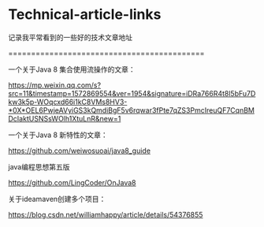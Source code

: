 # Technical-article-links
记录我平常看到的一些好的技术文章地址

===========================================

一个关于Java 8 集合使用流操作的文章：

https://mp.weixin.qq.com/s?src=11&timestamp=1572869554&ver=1954&signature=iDRa766R4t8l5bFu7Dkw3k5p-WOqcxd66i1kC8VMs8HV3-*0X*OEL6PwjeAVyiGS3kQmdiBgF5v6rqwar3fPte7qZS3PmcIreuQF7CqnBMDcIaktUSNSsWOlh1XtuLnR&new=1


一个关于Java 8 新特性的文章：

https://github.com/weiwosuoai/java8_guide


java编程思想第五版

https://github.com/LingCoder/OnJava8


关于ideamaven创建多个项目：

https://blog.csdn.net/williamhappy/article/details/54376855
